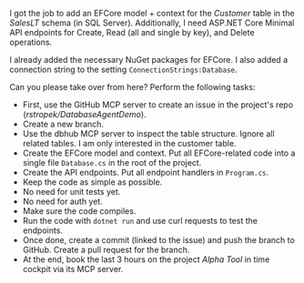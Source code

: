 I got the job to add an EFCore model + context for the _Customer_ table in the _SalesLT_ schema (in SQL Server). Additionally, I need ASP.NET Core Minimal API endpoints for Create, Read (all and single by key), and Delete operations.

I already added the necessary NuGet packages for EFCore. I also added a connection string to the setting `ConnectionStrings:Database`.

Can you please take over from here? Perform the following tasks:

* First, use the GitHub MCP server to create an issue in the project's repo (_rstropek/DatabaseAgentDemo_).
* Create a new branch.
* Use the dbhub MCP server to inspect the table structure. Ignore all related tables. I am only interested in the customer table.
* Create the EFCore model and context. Put all EFCore-related code into a single file `Database.cs` in the root of the project.
* Create the API endpoints. Put all endpoint handlers in `Program.cs`.
* Keep the code as simple as possible.
* No need for unit tests yet.
* No need for auth yet.
* Make sure the code compiles.
* Run the code with `dotnet run` and use curl requests to test the endpoints.
* Once done, create a commit (linked to the issue) and push the branch to GitHub. Create a pull request for the branch.
* At the end, book the last 3 hours on the project _Alpha Tool_ in time cockpit via its MCP server.

